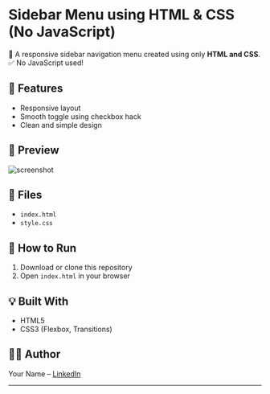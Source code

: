 # Sidebar Menu using HTML & CSS (No JavaScript)

🔧 A responsive sidebar navigation menu created using only **HTML and CSS**.  
✅ No JavaScript used!

## 🌟 Features
- Responsive layout
- Smooth toggle using checkbox hack
- Clean and simple design

## 📸 Preview
![screenshot](screenshot.png) <!-- optional image -->

## 📁 Files
- `index.html`
- `style.css`

## 🚀 How to Run
1. Download or clone this repository
2. Open `index.html` in your browser

## 💡 Built With
- HTML5
- CSS3 (Flexbox, Transitions)

## 🙋‍♂️ Author
Your Name – [LinkedIn](https://linkedin.com/in/yourprofile)

---
